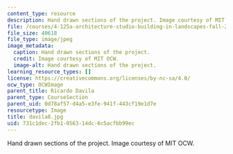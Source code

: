 ```yaml
---
content_type: resource
description: Hand drawn sections of the project. Image courtesy of MIT OCW.
file: /courses/4-125a-architecture-studio-building-in-landscapes-fall-2005/731c1dec2fb1056314dc6c5acfbb99ec_davila8.jpg
file_size: 40618
file_type: image/jpeg
image_metadata:
  caption: Hand drawn sections of the project.
  credit: Image courtesy of MIT OCW.
  image-alt: Hand drawn sections of the project.
learning_resource_types: []
license: https://creativecommons.org/licenses/by-nc-sa/4.0/
ocw_type: OCWImage
parent_title: Ricardo Davila
parent_type: CourseSection
parent_uid: 0d78af57-d4a5-e3fe-941f-443cf19e1d7e
resourcetype: Image
title: davila8.jpg
uid: 731c1dec-2fb1-0563-14dc-6c5acfbb99ec
---
```

Hand drawn sections of the project. Image courtesy of MIT OCW.